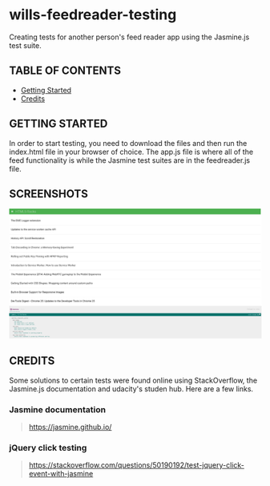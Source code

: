 # wills-feedreader-testing
Creating tests for another person's feed reader app using the Jasmine.js test suite.

## TABLE OF CONTENTS

* [Getting Started](getting-started)
* [Credits](credits)

## GETTING STARTED

In order to start testing, you need to download the files and then run the index.html file in your browser of choice. The app.js file is where all of the feed functionality is while the Jasmine test suites are in the feedreader.js file.

## SCREENSHOTS
![picture of the feed reader completing all tests](./docs/feed-reader-1.jpg)

## CREDITS
Some solutions to certain tests were found online using StackOverflow, the Jasmine.js documentation and udacity's studen hub. Here are a few links.

### Jasmine documentation
> https://jasmine.github.io/

### jQuery click testing
> https://stackoverflow.com/questions/50190192/test-jquery-click-event-with-jasmine